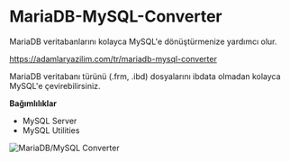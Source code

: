 # MariaDB-MySQL-Converter
MariaDB veritabanlarını kolayca MySQL'e dönüştürmenize yardımcı olur.

https://adamlaryazilim.com/tr/mariadb-mysql-converter

MariaDB veritabanı türünü (.frm, .ibd) dosyalarını ibdata olmadan kolayca MySQL'e çevirebilirsiniz.

**Bağımlılıklar**
- MySQL Server
- MySQL Utilities

![MariaDB/MySQL Converter](https://adamlaryazilim.com/public/download/mariadb-mysql-converter/img/1.PNG)
